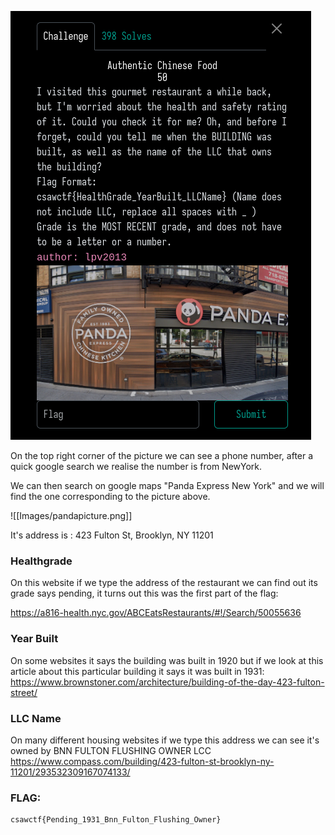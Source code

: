 ![PDF Header in strings](CSAW-CTF-2024-Qualifiers/OSINT/Images/pandachalldesc.png)

On the top right corner of the picture we can see a phone number, after a quick google search we realise the number is from NewYork.

We can then search on google maps "Panda Express New York" and we will find the one corresponding to the picture above.

![[Images/pandapicture.png]]

It's address is : 423 Fulton St, Brooklyn, NY 11201

### Healthgrade

On this website if we type the address of the restaurant we can find out its grade says pending, it turns out this was the first part of the flag:

https://a816-health.nyc.gov/ABCEatsRestaurants/#!/Search/50055636

### Year Built

On some websites it says the building was built in 1920 but if we look at this article about this particular building it says it was built in 1931:
https://www.brownstoner.com/architecture/building-of-the-day-423-fulton-street/

### LLC Name

On many different housing websites if we type this address we can see it's owned by BNN FULTON FLUSHING OWNER LCC
https://www.compass.com/building/423-fulton-st-brooklyn-ny-11201/293532309167074133/

### FLAG: 
```
csawctf{Pending_1931_Bnn_Fulton_Flushing_Owner}
```
